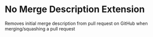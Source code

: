 # No Merge Description Extension

Removes initial merge description from pull request on GitHub when merging/squashing a pull request
